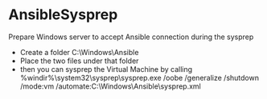 # AnsibleSysprep
Prepare Windows server to accept Ansible connection during the sysprep
* Create a folder C:\Windows\Ansible
* Place the two files under that folder
* then you can sysprep the Virtual Machine by calling 
%windir%\system32\sysprep\sysprep.exe /oobe /generalize /shutdown /mode:vm /automate:C:\Windows\Ansible\sysprep.xml
